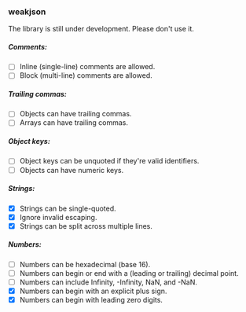 ### weakjson

The library is still under development. Please don't use it.

##### Comments:

- [ ] Inline (single-line) comments are allowed.
- [ ] Block (multi-line) comments are allowed.

##### Trailing commas:

- [ ] Objects can have trailing commas.
- [ ] Arrays can have trailing commas.

##### Object keys:

- [ ] Object keys can be unquoted if they're valid identifiers.
- [ ] Objects can have numeric keys.

##### Strings:

- [x] Strings can be single-quoted.
- [x] Ignore invalid escaping.
- [x] Strings can be split across multiple lines.

##### Numbers:

- [ ] Numbers can be hexadecimal (base 16).
- [ ] Numbers can begin or end with a (leading or trailing) decimal point.
- [ ] Numbers can include Infinity, -Infinity, NaN, and -NaN.
- [x] Numbers can begin with an explicit plus sign.
- [x] Numbers can begin with leading zero digits.

